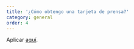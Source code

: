 ```yaml
---
title: '¿Cómo obtengo una tarjeta de prensa?'
category: general
order: 4
---
```


Aplicar [aquí](https://forms.gle/G4FxcQsC2Byy9NEHA).